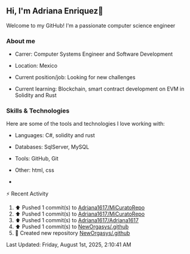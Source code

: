 ## Hi, I'm Adriana Enriquez👋

Welcome to my GitHub! I'm a passionate computer science engineer

### About me

* Carrer: Computer Systems Engineer and Software Development

* Location: Mexico

* Current position/job: Looking for new challenges

* Current learning: Blockchain, smart contract development on EVM in Solidity and Rust

### Skills & Technologies 

Here are some of the tools and technologies I love working with:

* ⁠Languages: C#, solidity and rust
  
* ⁠Databases: SqlServer, MySQL
  
* ⁠Tools: GitHub, Git
  
* ⁠Other: html, css

* 



⚡ Recent Activity

<!--RECENT_ACTIVITY:start-->
1. ⬆️ Pushed 1 commit(s) to [Adriana1617/MiCuratoRepo](https://github.com/Adriana1617/MiCuratoRepo)<br>
2. ⬆️ Pushed 1 commit(s) to [Adriana1617/MiCuratoRepo](https://github.com/Adriana1617/MiCuratoRepo)<br>
3. ⬆️ Pushed 1 commit(s) to [Adriana1617/Adriana1617](https://github.com/Adriana1617/Adriana1617)<br>
4. ⬆️ Pushed 1 commit(s) to [NewOrgasys/.github](https://github.com/NewOrgasys/.github)<br>
5. 📔 Created new repository [NewOrgasys/.github](https://github.com/NewOrgasys/.github)<br>
<!--RECENT_ACTIVITY:end-->

<!--RECENT_ACTIVITY:last_update-->
Last Updated: Friday, August 1st, 2025, 2:10:41 AM
<!--RECENT_ACTIVITY:last_update_end-->
